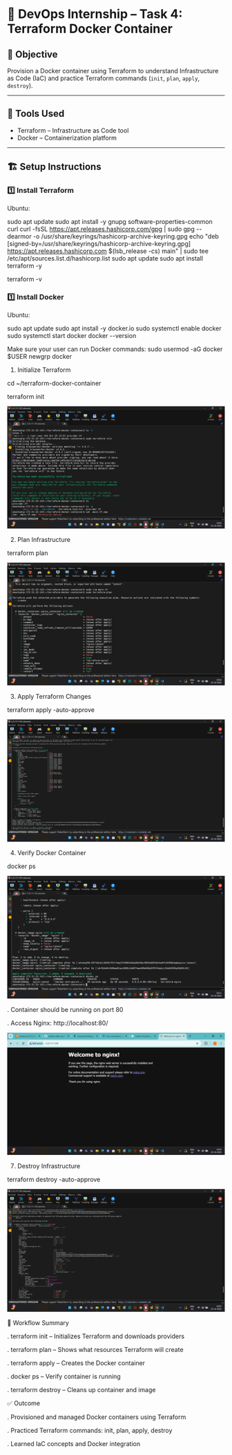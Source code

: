 # 🚀 DevOps Internship – Task 4: Terraform Docker Container

## 🎯 Objective

Provision a Docker container using Terraform to understand Infrastructure as Code (IaC) and practice Terraform commands (`init`, `plan`, `apply`, `destroy`).

---

## 🧰 Tools Used

* Terraform – Infrastructure as Code tool  
* Docker – Containerization platform  

---

## 🏗️ Setup Instructions

### 1️⃣ Install Terraform

Ubuntu:

sudo apt update
sudo apt install -y gnupg software-properties-common curl
curl -fsSL https://apt.releases.hashicorp.com/gpg | sudo gpg --dearmor -o /usr/share/keyrings/hashicorp-archive-keyring.gpg
echo "deb [signed-by=/usr/share/keyrings/hashicorp-archive-keyring.gpg] https://apt.releases.hashicorp.com $(lsb_release -cs) main" | sudo tee /etc/apt/sources.list.d/hashicorp.list
sudo apt update
sudo apt install terraform -y

terraform -v

### 1️⃣ Install Docker

Ubuntu:

sudo apt update
sudo apt install -y docker.io
sudo systemctl enable docker
sudo systemctl start docker
docker --version

Make sure your user can run Docker commands:
sudo usermod -aG docker $USER
newgrp docker


1. Initialize Terraform

cd ~/terraform-docker-container

terraform init

![terraform-init.png](./screenshots/terraform-init.png)

2. Plan Infrastructure

terraform plan

![terraform-paln.png](./screenshots/terraform-paln.png)

3. Apply Terraform Changes

terraform apply -auto-approve

![terraform-apply.png](./screenshots/terraform-apply.png)

4. Verify Docker Container

docker ps

![docker-ps.png](./screenshots/docker-ps.png)

. Container should be running on port 80

. Access Nginx: http://localhost:80/

![nginx.png](./screenshots/nginx.png)

7. Destroy Infrastructure

terraform destroy -auto-approve

![terraform-destroy.png](./screenshots/terraform-destroy.png)



🔄 Workflow Summary

. terraform init – Initializes Terraform and downloads providers

. terraform plan – Shows what resources Terraform will create

. terraform apply – Creates the Docker container

. docker ps – Verify container is running

. terraform destroy – Cleans up container and image


✅ Outcome

. Provisioned and managed Docker containers using Terraform

. Practiced Terraform commands: init, plan, apply, destroy

. Learned IaC concepts and Docker integration

